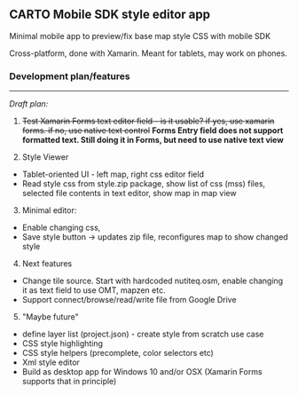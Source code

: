 ## CARTO Mobile SDK style editor app

Minimal mobile app to preview/fix base map style CSS with mobile SDK

Cross-platform, done with Xamarin. Meant for tablets, may work on phones.

### Development plan/features
___________

_Draft plan:_

1. <del>Test Xamarin Forms text editor field - is it usable? if yes, use xamarin forms. if no, use native text control</del> **Forms Entry field does not support formatted text. Still doing it in Forms, but need to use native text view**

2. Style Viewer 
  - Tablet-oriented UI - left map, right css editor field
  - Read style css from style.zip package, show list of css (mss) files, selected file contents in text editor, show map in map view

3. Minimal editor:
 - Enable changing css, 
 - Save style button -> updates zip file, reconfigures map to show changed style

4. Next features
 - Change tile source. Start with hardcoded nutiteq.osm, enable changing it as text field to use OMT, mapzen etc.
 - Support connect/browse/read/write file from Google Drive

5. "Maybe future"
 - define layer list (project.json) - create style from scratch use case
 - CSS style highlighting
 - CSS style helpers (precomplete, color selectors etc)
 - Xml style editor
 - Build as desktop app for Windows 10 and/or OSX (Xamarin Forms supports that in principle)
